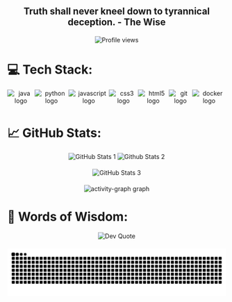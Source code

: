 <div align="center">
  <h2 align="center" style="margin-bottom: 20px;">Truth shall never kneel down to tyrannical deception. - The Wise</h2>
  <img src="https://komarev.com/ghpvc/?username=WiseDodge&style=flat-square&color=blue" alt="Profile views" height="35" />
</div>

# 💻 Tech Stack:
<div align="center" style="display: flex; justify-content: space-around; align-items: center; margin-bottom: 20px;">
  <img src="https://skillicons.dev/icons?i=java" height="40" alt="java logo" />
  <img src="https://skillicons.dev/icons?i=python" height="40" alt="python logo" />
  <img src="https://skillicons.dev/icons?i=javascript" height="40" alt="javascript logo" />
  <img src="https://skillicons.dev/icons?i=css" height="40" alt="css3 logo" />
  <img src="https://skillicons.dev/icons?i=html" height="40" alt="html5 logo" />
  <img src="https://skillicons.dev/icons?i=git" height="40" alt="git logo" />
  <img src="https://skillicons.dev/icons?i=docker" height="40" alt="docker logo" />
</div>

# 📈 GitHub Stats:
<div align="center" style="margin-bottom: 20px;">
  <img src="https://github-readme-stats.vercel.app/api?username=WiseDodge&hide_title=true&hide_rank=false&show_icons=false&include_all_commits=true&count_private=true&disable_animations=false&theme=radical&locale=en&hide_border=true&order=1" height="150" alt="GitHub Stats 1" />
  <img src="https://github-readme-stats.vercel.app/api/top-langs?username=WiseDodge&locale=en&hide_title=true&layout=compact&card_width=320&langs_count=5&theme=radical&hide_border=true&order=2" height="150" alt="Github Stats 2"  />
</div>
<div align="center" style="margin-bottom: 20px;">
  <img src="https://github-readme-streak-stats-one-mauve.vercel.app?user=WiseDodge&theme=radical&hide_border=true" alt="GitHub Stats 3" />
</div>
<div align="center" style="margin-bottom: 20px;">
  <img src="https://github-readme-activity-graph.vercel.app/graph?username=WiseDodge&radius=16&theme=redical&area=true&order=5&hide_title=true&point=FE428E&line=9B2D5F&hide_border=true" height="300" alt="activity-graph graph" />
</div>

# 📜 Words of Wisdom:
<div align="center" style="margin-bottom: 20px;">
  <img src="https://quotes-github-readme.vercel.app/api?type=horizontal&theme=radical" alt="Dev Quote" style="max-width: 100%; height: auto;" />
</div>

<div align="center">
  <a href="https://www.youtube.com/watch?v=dQw4w9WgXcQ" target="_blank">
    <img src="https://raw.githubusercontent.com/WiseDodge/WiseDodge/output/github-contribution-grid-snake-dark.svg" alt="snake gif">
  </a>
</div>
